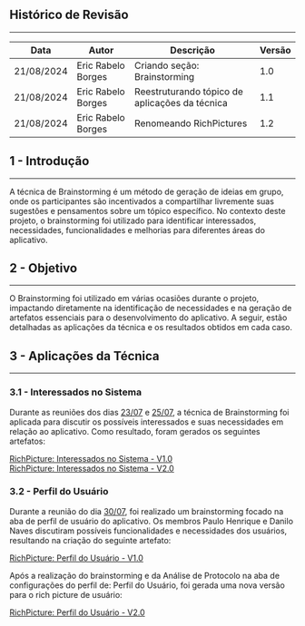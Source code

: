 ## Histórico de Revisão
---
| Data       | Autor         | Descrição                          | Versão |
|------------|---------------|------------------------------------|--------|
| 21/08/2024 | Eric Rabelo Borges | Criando seção: Brainstorming | 1.0 |
| 21/08/2024 | Eric Rabelo Borges | Reestruturando tópico de aplicações da técnica | 1.1 |
| 21/08/2024 | Eric Rabelo Borges | Renomeando RichPictures | 1.2 |

## 1 - Introdução
---
A técnica de Brainstorming é um método de geração de ideias em grupo, onde os participantes são incentivados a compartilhar livremente suas sugestões e pensamentos sobre um tópico específico. No contexto deste projeto, o brainstorming foi utilizado para identificar interessados, necessidades, funcionalidades e melhorias para diferentes áreas do aplicativo. 

## 2 - Objetivo
---
O Brainstorming foi utilizado em várias ocasiões durante o projeto, impactando diretamente na identificação de necessidades e na geração de artefatos essenciais para o desenvolvimento do aplicativo. A seguir, estão detalhadas as aplicações da técnica e os resultados obtidos em cada caso. 

## 3 - Aplicações da Técnica
---
### 3.1 - Interessados no Sistema
Durante as reuniões dos dias [23/07](../Atas/reuniao_23_07.md) e [25/07](../Atas/reuniao_25_07.md), a técnica de Brainstorming foi aplicada para discutir os possíveis interessados e suas necessidades em relação ao aplicativo. Como resultado, foram gerados os seguintes artefatos:

[RichPicture: Interessados no Sistema - V1.0](../Pre-rastreabilidade/richpicture.md#v1geral)<br>
[RichPicture: Interessados no Sistema - V2.0](../Pre-rastreabilidade/richpicture.md#v2geral)

### 3.2 - Perfil do Usuário
Durante a reunião do dia [30/07](../Atas/reuniao_30_07.md), foi realizado um brainstorming focado na aba de perfil de usuário do aplicativo. Os membros Paulo Henrique e Danilo Naves discutiram possíveis funcionalidades e necessidades dos usuários, resultando na criação do seguinte artefato:

[RichPicture: Perfil do Usuário - V1.0](../Pre-rastreabilidade/richpicture.md#v1usuario)

Após a realização do brainstorming e da Análise de Protocolo na aba de configurações do perfil de: Perfil do Usuário, foi gerada uma nova versão para o rich picture de usuário:

[RichPicture: Perfil do Usuário - V2.0](../Pre-rastreabilidade/richpicture.md#v2usuario) 